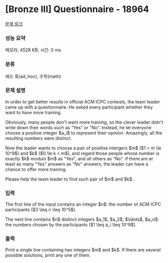 # [Bronze III] Questionnaire - 18964 

[문제 링크](https://www.acmicpc.net/problem/18964) 

### 성능 요약

메모리: 4528 KB, 시간: 0 ms

### 분류

애드 혹(ad_hoc), 수학(math)

### 문제 설명

<p>In order to get better results in official ACM ICPC contests, the team leader came up with a questionnaire. He asked every participant whether they want to have more training.</p>

<p>Obviously, many people don't want more training, so the clever leader didn't write down their words such as "Yes" or "No". Instead, he let everyone choose a positive integer $a_i$ to represent their opinion. Amazingly, all the resulting numbers were distinct.</p>

<p>Now the leader wants to choose a pair of positive intergers $m$ ($1 < m \le 10^9$) and $k$ ($0 \le k < m$), and regard those people whose number is exactly $k$ modulo $m$ as "Yes",  and all others as "No". If there are at least as many "Yes" answers as "No" answers, the leader can have a chance to offer more training.</p>

<p>Please help the team leader to find such pair of $m$ and $k$.</p>

### 입력 

 <p>The first line of the input contains an integer $n$: the number of ACM ICPC participants ($3 \leq n \leq 10^5$).</p>

<p>The next line contains $n$ distinct integers $a_1$, $a_2$, $\ldots$, $a_n$: the numbers chosen by the participants ($1 \leq a_i \leq 10^9$).</p>

### 출력 

 <p>Print a single line containing two integers $m$ and $k$. If there are several possible solutions, print any one of them.</p>

